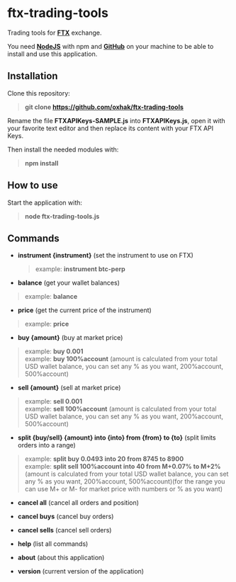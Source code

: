 # ftx-trading-tools
Trading tools for **[FTX](https://ftx.com/#a=oxhak)** exchange.

You need **[NodeJS](https://nodejs.org/en/download/ "NodeJS")** with npm and **[GitHub](https://git-scm.com/downloads "GitHub")** on your machine to be able to install and use this application.

## Installation
Clone this repository:
> **git clone https://github.com/oxhak/ftx-trading-tools**

Rename the file **FTXAPIKeys-SAMPLE.js** into **FTXAPIKeys.js**, open it with your favorite text editor and then replace its content with your FTX API Keys.

Then install the needed modules with:
> **npm install**

## How to use
Start the application with:
> **node ftx-trading-tools.js**

## Commands
- **instrument {instrument}** (set the instrument to use on FTX)
  > example:  **instrument btc-perp**

-   **balance** (get your wallet balances)
  > example:  **balance**

-  **price** (get the current price of the instrument)
 > example:  **price**

-  **buy {amount}** (buy at market price)
 > example:  **buy 0.001**\
 > example:  **buy 100%account** (amount is calculated from your total USD wallet balance, you can set any % as you want, 200%account, 500%account)

- **sell {amount}** (sell at market price)
 > example:  **sell 0.001**\
 > example:  **sell 100%account** (amount is calculated from your total USD wallet balance, you can set any % as you want, 200%account, 500%account)

- **split {buy/sell} {amount} into {into} from {from} to {to}** (split limits orders into a range)
 > example:  **split buy 0.0493 into 20 from 8745 to 8900**\
 > example:  **split sell 100%account into 40 from M+0.07% to M+2%** (amount is calculated from your total USD wallet balance, you can set any % as you want, 200%account, 500%account)(for the range you can use M+ or M- for market price with numbers or % as you want)

-  **cancel all** (cancel all orders and position)

-  **cancel buys** (cancel buy orders)

-  **cancel sells** (cancel sell orders)

-  **help** (list all commands)

- **about** (about this application)

- **version** (current version of the application)
